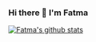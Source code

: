 ### Hi there 👋 I'm Fatma 

<!--
**fatmali/fatmali** is a ✨ _special_ ✨ repository because its `README.md` (this file) appears on your GitHub profile.

Here are some ideas to get you started:

- 🔭 I’m currently working on ...
- 🌱 I’m currently learning ...
- 👯 I’m looking to collaborate on ...
- 🤔 I’m looking for help with ...
- 💬 Ask me about ...
- 📫 How to reach me: ...
- 😄 Pronouns: ...
- ⚡ Fun fact: ...
-->

[![Fatma's github stats](https://github-readme-stats.vercel.app/api?username=fatmali&count_private=true)](https://github.com/anuraghazra/github-readme-stats)
